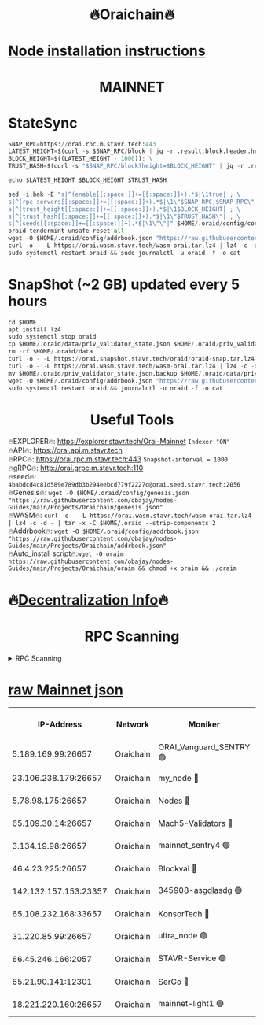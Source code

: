 <h1 align="center"> 🔥Oraichain🔥</h1>

[Node installation instructions](https://github.com/obajay/nodes-Guides/tree/main/Projects/Oraichain)
=
<h1 align="center"> MAINNET</h1>

# StateSync
```python
SNAP_RPC=https://orai.rpc.m.stavr.tech:443
LATEST_HEIGHT=$(curl -s $SNAP_RPC/block | jq -r .result.block.header.height); \
BLOCK_HEIGHT=$((LATEST_HEIGHT - 1000)); \
TRUST_HASH=$(curl -s "$SNAP_RPC/block?height=$BLOCK_HEIGHT" | jq -r .result.block_id.hash)

echo $LATEST_HEIGHT $BLOCK_HEIGHT $TRUST_HASH

sed -i.bak -E "s|^(enable[[:space:]]+=[[:space:]]+).*$|\1true| ; \
s|^(rpc_servers[[:space:]]+=[[:space:]]+).*$|\1\"$SNAP_RPC,$SNAP_RPC\"| ; \
s|^(trust_height[[:space:]]+=[[:space:]]+).*$|\1$BLOCK_HEIGHT| ; \
s|^(trust_hash[[:space:]]+=[[:space:]]+).*$|\1\"$TRUST_HASH\"| ; \
s|^(seeds[[:space:]]+=[[:space:]]+).*$|\1\"\"|" $HOME/.oraid/config/config.toml
oraid tendermint unsafe-reset-all
wget -O $HOME/.oraid/config/addrbook.json "https://raw.githubusercontent.com/obajay/nodes-Guides/main/Projects/Oraichain/addrbook.json"
curl -o - -L https://orai.wasm.stavr.tech/wasm-orai.tar.lz4 | lz4 -c -d - | tar -x -C $HOME/.oraid --strip-components 2
sudo systemctl restart oraid && sudo journalctl -u oraid -f -o cat
```
# SnapShot (~2 GB) updated every 5 hours
```python
cd $HOME
apt install lz4
sudo systemctl stop oraid
cp $HOME/.oraid/data/priv_validator_state.json $HOME/.oraid/priv_validator_state.json.backup
rm -rf $HOME/.oraid/data
curl -o - -L https://orai.snapshot.stavr.tech/oraid/oraid-snap.tar.lz4 | lz4 -c -d - | tar -x -C $HOME/.oraid --strip-components 2
curl -o - -L https://orai.wasm.stavr.tech/wasm-orai.tar.lz4 | lz4 -c -d - | tar -x -C $HOME/.oraid --strip-components 2
mv $HOME/.oraid/priv_validator_state.json.backup $HOME/.oraid/data/priv_validator_state.json
wget -O $HOME/.oraid/config/addrbook.json "https://raw.githubusercontent.com/obajay/nodes-Guides/main/Projects/Oraichain/addrbook.json"
sudo systemctl restart oraid && journalctl -u oraid -f -o cat
```

 <h1 align="center"> Useful Tools</h1>

🔥EXPLORER🔥:     https://explorer.stavr.tech/Orai-Mainnet        `Indexer "ON"` \
🔥API🔥:          https://orai.api.m.stavr.tech \
🔥RPC🔥:          https://orai.rpc.m.stavr.tech:443              `Snapshot-interval = 1000` \
🔥gRPC🔥:         http://orai.grpc.m.stavr.tech:110 \
🔥seed🔥:      `4babdcd4c81d589e789db3b294eebcd779f2227c@orai.seed.stavr.tech:2056` \
🔥Genesis🔥:   `wget -O $HOME/.oraid/config/genesis.json "https://raw.githubusercontent.com/obajay/nodes-Guides/main/Projects/Oraichain/genesis.json"` \
🔥WASM🔥:      `curl -o - -L https://orai.wasm.stavr.tech/wasm-orai.tar.lz4 | lz4 -c -d - | tar -x -C $HOME/.oraid --strip-components 2` \
🔥Addrbook🔥:  `wget -O $HOME/.oraid/config/addrbook.json "https://raw.githubusercontent.com/obajay/nodes-Guides/main/Projects/Oraichain/addrbook.json"` \
🔥Auto_install script🔥:`wget -O oraim https://raw.githubusercontent.com/obajay/nodes-Guides/main/Projects/Oraichain/oraim && chmod +x oraim && ./oraim`

🔥[Decentralization Info](https://github.com/obajay/StateSync-snapshots/tree/main/Projects/Oraichain/Decentralization)🔥
=
<h1 align="center"> RPC Scanning</h1>

<details>
<summary>RPC Scanning</summary>

<h2 align="center"> We scan nodes in real time every 4 hours. And we provide the final result of RPC endpoints.
We cannot influence the operation of these nodes in any way. </h2>


```python
If Voting Power is higher than 0 --> then the Node is a validator of the network and may be subject to attack and be a potential threat to the chain.
```
```python
We marked such validators with a red symbol
```

</details>

[raw Mainnet json](https://rpc-check.oraim.stavr.tech/oraim/rpc-oraim-result.json)
=


<table><tr><th>IP-Address</th><th>Network</th><th>Moniker</th><th>Latest Block Height</th><th>Earliest Block Height</th><th>Catching Up</th><th>Tx Index</th><th>Voting Power</th><th>Scan Time</th></tr><tr><td>5.189.169.99:26657</td><td>Oraichain</td><td>ORAI_Vanguard_SENTRY 🟢</td><td>15700633</td><td>0</td><td>False</td><td>on</td><td>0</td><td>2024-02-10T03:00:43.275931650UTC</td></tr><tr><td>23.106.238.179:26657</td><td>Oraichain</td><td>my_node 🔴</td><td>15700635</td><td>0</td><td>False</td><td>on</td><td>223023</td><td>2024-02-10T03:00:58.058485523UTC</td></tr><tr><td>5.78.98.175:26657</td><td>Oraichain</td><td>Nodes 🔴</td><td>15700636</td><td>0</td><td>False</td><td>off</td><td>164836</td><td>2024-02-10T03:01:06.135882426UTC</td></tr><tr><td>65.109.30.14:26657</td><td>Oraichain</td><td>Mach5-Validators 🔴</td><td>15700640</td><td>0</td><td>False</td><td>off</td><td>212</td><td>2024-02-10T03:01:27.145686530UTC</td></tr><tr><td>3.134.19.98:26657</td><td>Oraichain</td><td>mainnet_sentry4 🟢</td><td>15700636</td><td>1</td><td>False</td><td>on</td><td>0</td><td>2024-02-10T03:01:03.172164263UTC</td></tr><tr><td>46.4.23.225:26657</td><td>Oraichain</td><td>Blockval 🔴</td><td>15700641</td><td>10774049</td><td>False</td><td>off</td><td>279411</td><td>2024-02-10T03:01:31.938639929UTC</td></tr><tr><td>142.132.157.153:23357</td><td>Oraichain</td><td>345908-asgdlasdg 🟢</td><td>15700636</td><td>11956426</td><td>False</td><td>on</td><td>0</td><td>2024-02-10T03:01:02.476265445UTC</td></tr><tr><td>65.108.232.168:33657</td><td>Oraichain</td><td>KonsorTech 🔴</td><td>15700632</td><td>14344801</td><td>False</td><td>off</td><td>50315</td><td>2024-02-10T03:00:38.784775795UTC</td></tr><tr><td>31.220.85.99:26657</td><td>Oraichain</td><td>ultra_node 🟢</td><td>15700641</td><td>15360001</td><td>False</td><td>off</td><td>0</td><td>2024-02-10T03:01:29.575301001UTC</td></tr><tr><td>66.45.246.166:2057</td><td>Oraichain</td><td>STAVR-Service 🟢</td><td>15700638</td><td>15529201</td><td>False</td><td>on</td><td>0</td><td>2024-02-10T03:01:24.469860368UTC</td></tr><tr><td>65.21.90.141:12301</td><td>Oraichain</td><td>SerGo 🔴</td><td>15700639</td><td>15600639</td><td>False</td><td>off</td><td>1</td><td>2024-02-10T03:01:19.672431623UTC</td></tr><tr><td>18.221.220.160:26657</td><td>Oraichain</td><td>mainnet-light1 🟢</td><td>15700638</td><td>15643601</td><td>False</td><td>on</td><td>0</td><td>2024-02-10T03:01:13.158881858UTC</td></tr></table>
